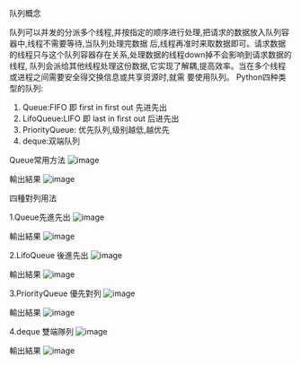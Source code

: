 
队列概念

队列可以并发的分派多个线程,并按指定的顺序进行处理,把请求的数据放入队列容器中,线程不需要等待,当队列处理完数据 后,线程再准时来取数据即可。请求数据的线程只与这个队列容器存在关系,处理数据的线程down掉不会影响到请求数据的线程, 队列会派给其他线程处理这份数据,它实现了解耦,提高效率。当在多个线程或进程之间需要安全得交换信息或共享资源时,就需 要使用队列。
Python四种类型的队列:
1. Queue:FIFO 即 first in first out 先进先出
2. LifoQueue:LIFO 即 last in first out 后进先出
3. PriorityQueue: 优先队列,级别越低,越优先
4. deque:双端队列


Queue常用方法
![image](https://github.com/user-attachments/assets/9549cf3d-0bc8-4769-a0f6-32e500507ca9)

輸出結果
![image](https://github.com/user-attachments/assets/fac4bbaa-e80b-4b21-9325-8dbd3e360d19)

四種對列用法

1.Queue先進先出
![image](https://github.com/user-attachments/assets/2ebe276a-6c26-4793-bde8-435e625a81b0)

輸出結果
![image](https://github.com/user-attachments/assets/7353b574-b50b-46d4-8e0d-c40078f7853b)

2.LifoQueue 後進先出
![image](https://github.com/user-attachments/assets/e9ce673f-d259-4529-a59f-8962625d75a1)

輸出結果
![image](https://github.com/user-attachments/assets/8f0f1a0f-ab85-4b73-8ef5-8c147f035f9c)

3.PriorityQueue 優先對列
![image](https://github.com/user-attachments/assets/f383e15b-a2bd-4e5e-bd99-5871edc22bff)

輸出結果
![image](https://github.com/user-attachments/assets/9fdd2597-feff-41f5-bd8d-47c76be76b9b)

4.deque 雙端隊列
![image](https://github.com/user-attachments/assets/1f10891f-b46b-47f0-93e8-180127cd2445)

輸出結果
![image](https://github.com/user-attachments/assets/082e8b39-8855-47ba-95c5-887fa6e973c1)


